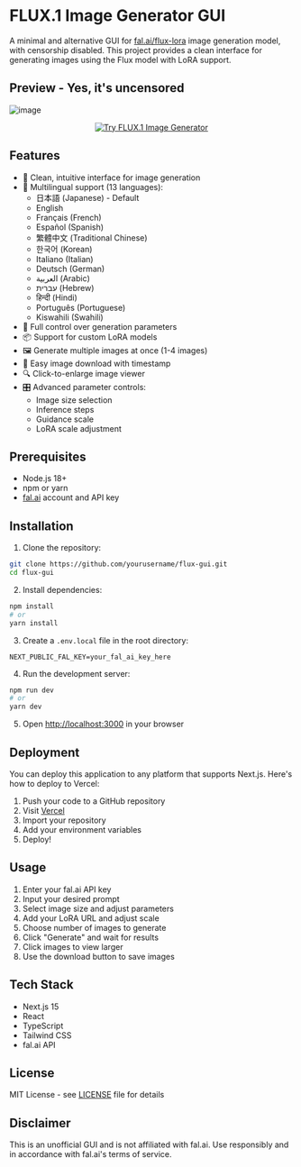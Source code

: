 # FLUX.1 Image Generator GUI

A minimal and alternative GUI for [fal.ai/flux-lora](https://fal.ai/models/flux-lora) image generation model, with censorship disabled. This project provides a clean interface for generating images using the Flux model with LoRA support.

## Preview - Yes, it's uncensored
![image](https://github.com/user-attachments/assets/947b7f56-c706-42a9-9d01-0982fb5ecd3e)

<div align="center">
  <a href="https://flux-uncensored.myth-ai.one/" target="_blank" rel="noopener noreferrer">
    <img src="https://img.shields.io/badge/Try%20It%20Now-FLUX.1%20Image%20Generator-blue?style=for-the-badge&logo=data:image/svg+xml;base64,PHN2ZyB4bWxucz0iaHR0cDovL3d3dy53My5vcmcvMjAwMC9zdmciIHZpZXdCb3g9IjAgMCAyNCAyNCIgZmlsbD0ibm9uZSIgc3Ryb2tlPSJ3aGl0ZSIgc3Ryb2tlLXdpZHRoPSIyIiBzdHJva2UtbGluZWNhcD0icm91bmQiIHN0cm9rZS1saW5lam9pbj0icm91bmQiPjxwYXRoIGQ9Ik0xMiAydjIwbTAtMTBsLTYgNm02LTZsNiA2Ii8+PC9zdmc+" alt="Try FLUX.1 Image Generator" />
  </a>
</div>

## Features

- 🎨 Clean, intuitive interface for image generation
- 🔧 Multilingual support (13 languages):
  - 日本語 (Japanese) - Default
  - English
  - Français (French)
  - Español (Spanish)
  - 繁體中文 (Traditional Chinese)
  - 한국어 (Korean)
  - Italiano (Italian)
  - Deutsch (German)
  - العربية (Arabic)
  - עברית (Hebrew)
  - हिन्दी (Hindi)
  - Português (Portuguese)
  - Kiswahili (Swahili)
- 🔧 Full control over generation parameters
- 📦 Support for custom LoRA models
- 🖼️ Generate multiple images at once (1-4 images)
- 💾 Easy image download with timestamp
- 🔍 Click-to-enlarge image viewer
- 🎛️ Advanced parameter controls:
  - Image size selection
  - Inference steps
  - Guidance scale
  - LoRA scale adjustment

## Prerequisites

- Node.js 18+ 
- npm or yarn
- [fal.ai](https://fal.ai) account and API key

## Installation

1. Clone the repository:
```bash
git clone https://github.com/yourusername/flux-gui.git
cd flux-gui
```

2. Install dependencies:
```bash
npm install
# or
yarn install
```

3. Create a `.env.local` file in the root directory:
```env
NEXT_PUBLIC_FAL_KEY=your_fal_ai_key_here
```

4. Run the development server:
```bash
npm run dev
# or
yarn dev
```

5. Open [http://localhost:3000](http://localhost:3000) in your browser

## Deployment

You can deploy this application to any platform that supports Next.js. Here's how to deploy to Vercel:

1. Push your code to a GitHub repository
2. Visit [Vercel](https://vercel.com)
3. Import your repository
4. Add your environment variables
5. Deploy!

## Usage

1. Enter your fal.ai API key
2. Input your desired prompt
3. Select image size and adjust parameters
4. Add your LoRA URL and adjust scale
5. Choose number of images to generate
6. Click "Generate" and wait for results
7. Click images to view larger
8. Use the download button to save images

## Tech Stack

- Next.js 15
- React
- TypeScript
- Tailwind CSS
- fal.ai API

## License

MIT License - see [LICENSE](LICENSE) file for details

## Disclaimer

This is an unofficial GUI and is not affiliated with fal.ai. Use responsibly and in accordance with fal.ai's terms of service.
